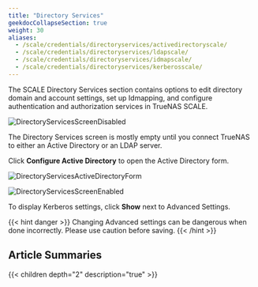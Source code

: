 ```yaml
---
title: "Directory Services"
geekdocCollapseSection: true
weight: 30
aliases:
  - /scale/credentials/directoryservices/activedirectoryscale/
  - /scale/credentials/directoryservices/ldapscale/
  - /scale/credentials/directoryservices/idmapscale/
  - /scale/credentials/directoryservices/kerberosscale/
---
```


The SCALE Directory Services section contains options to edit directory domain and account settings, set up Idmapping, and configure authentication and authorization services in TrueNAS SCALE. 

![DirectoryServicesScreenDisabled](/images/SCALE/22.02/DirectoryServicesScreenDisabled.png "Directory Services Screen Disabled")

The Directory Services screen is mostly empty until you connect TrueNAS to either an Active Directory or an LDAP server.

Click **Configure Active Directory** to open the Active Directory form.

![DirectoryServicesActiveDirectoryForm](/images/SCALE/22.02/DirectoryServicesActiveDirectoryForm.png "Active Directory Form")

![DirectoryServicesScreenEnabled](/images/SCALE/22.02/DirectoryServicesScreenEnabled.png "Directory Services Screen Enabled")

To display Kerberos settings, click **Show** next to Advanced Settings.

{{< hint danger >}} 
Changing Advanced settings can be dangerous when done incorrectly. Please use caution before saving.
{{< /hint >}}

## Article Summaries

{{< children depth="2" description="true" >}} 